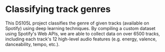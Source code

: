 # Classifying track genres
This DS105L project classifies the genre of given tracks (available on Spotify) using deep learning techniques. By compiling a custom dataset using Spotify's Web APIs, we are able to collect data on over 6500 tracks, including each track's 12 high-level audio features (e.g. energy, valence, danceability, tempo, etc.).